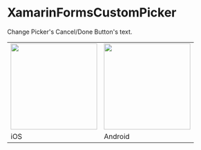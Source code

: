 # XamarinFormsCustomPicker
Change Picker's Cancel/Done Button's text.

<table>
<tbody>
<tr>
<td><img src="http://sumeyyaarar.com/wp-content/uploads/2018/09/ios_picker-1.gif" width="200" /> </td>
<td><img src="http://sumeyyaarar.com/wp-content/uploads/2018/09/android_picker.gif" width="200" /></td>
</tr>
<tr>
<td>iOS</td>
<td>Android</td>
</tr>
</tbody>
</table>
 
